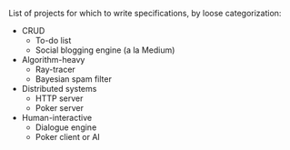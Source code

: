 List of projects for which to write specifications, by loose categorization:

  * CRUD
      * To-do list
      * Social blogging engine (a la Medium)
  * Algorithm-heavy
      * Ray-tracer
      * Bayesian spam filter
  * Distributed systems
      * HTTP server
      * Poker server
  * Human-interactive
      * Dialogue engine
      * Poker client or AI
